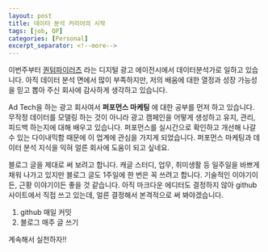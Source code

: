 ```yaml
---
layout: post
title: 데이터 분석 커리어의 시작
tags: [job, QP]
categories: [Personal]
excerpt_separator: <!--more-->
---
```

이번주부터 [퀀텀파이러츠](https://www.quantumpirates.com/) 라는 디지털 광고 에이전시에서 데이터분석가로 일하고 있습니다. <!--more-->
아직 데이터 분석 면에서 많이 부족하지만, 저의 배움에 대한 열정과 성장 가능성을 믿고 뽑아 주신 회사에 감사하게 생각하고 있습니다.

Ad Tech을 하는 광고 회사여서 **퍼포먼스 마케팅** 에 대한 공부를 먼저 하고 있습니다. 무작정 데이터를 모델링 하는 것이 아니라 광고 캠페인을 어떻게 생성하고 유지, 관리, 피드백 하는지에 대해 배우고 있습니다. 퍼포먼스를 실시간으로 확인하고 개선해 나갈 수 있는 다이내믹함 때문에 이 업계에 관심을 가지게 되었습니다. 퍼포먼스 마케팅과 데이터 분석 지식을 익혀 얼른 회사에 도움이 되고 싶네요.

블로그 글을 제대로 써 보려고 합니다. 캐글 스터디, 업무, 취미생활 등 일주일을 바쁘게 채워 나가고 있지만 블로그 글도 1주일에 한 번은 꼭 쓰려고 합니다. 기술적인 이야기이든, 근황 이야기이든 좋을 것 같습니다.
아직 마크다운 에디터도 결정하지 않아 github 사이트에서 직접 쓰고 있는데, 얼른 결정해서 본격적으로 써 봐야겠습니다.

1. github 매일 커밋
2. 블로그 매주 글 쓰기

계속해서 실천하자!!
